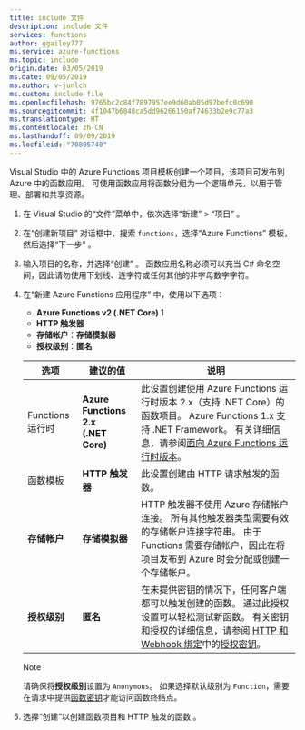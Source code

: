 ```yaml
---
title: include 文件
description: include 文件
services: functions
author: ggailey777
ms.service: azure-functions
ms.topic: include
origin.date: 03/05/2019
ms.date: 09/05/2019
ms.author: v-junlch
ms.custom: include file
ms.openlocfilehash: 9765bc2c84f7897957ee9d60ab05d97befc0c690
ms.sourcegitcommit: 4f1047b6848ca5dd96266150af74633b2e9c77a3
ms.translationtype: HT
ms.contentlocale: zh-CN
ms.lasthandoff: 09/09/2019
ms.locfileid: "70805740"
---
```

Visual Studio 中的 Azure Functions 项目模板创建一个项目，该项目可发布到 Azure 中的函数应用。 可使用函数应用将函数分组为一个逻辑单元，以用于管理、部署和共享资源。

1. 在 Visual Studio 的“文件”菜单中，依次选择“新建” > “项目”    。

1. 在“创建新项目”  对话框中，搜索 `functions`，选择“Azure Functions”  模板，然后选择“下一步”  。

1. 输入项目的名称，并选择“创建”  。 函数应用名称必须可以充当 C# 命名空间，因此请勿使用下划线、连字符或任何其他的非字母数字字符。

1. 在“新建 Azure Functions 应用程序”  中，使用以下选项：

    + **Azure Functions v2 (.NET Core)** 1
    + **HTTP 触发器**
    + **存储帐户**：**存储模拟器**
    + **授权级别**：**匿名** 

    | 选项      | 建议的值  | 说明                      |
    | ------------ |  ------- |----------------------------------------- |
    | Functions 运行时 | **Azure Functions 2.x <br />(.NET Core)** | 此设置创建使用 Azure Functions 运行时版本 2.x（支持 .NET Core）的函数项目。 Azure Functions 1.x 支持 .NET Framework。 有关详细信息，请参阅[面向 Azure Functions 运行时版本](../articles/azure-functions/functions-versions.md)。   |
    | 函数模板 | **HTTP 触发器** | 此设置创建由 HTTP 请求触发的函数。 |
    | **存储帐户**  | **存储模拟器** | HTTP 触发器不使用 Azure 存储帐户连接。 所有其他触发器类型需要有效的存储帐户连接字符串。 由于 Functions 需要存储帐户，因此在将项目发布到 Azure 时会分配或创建一个存储帐户。 |
    | **授权级别** | **匿名** | 在未提供密钥的情况下，任何客户端都可以触发创建的函数。 通过此授权设置可以轻松测试新函数。 有关密钥和授权的详细信息，请参阅 [HTTP 和 Webhook 绑定](../articles/azure-functions/functions-bindings-http-webhook.md)中的[授权密钥](../articles/azure-functions/functions-bindings-http-webhook.md#authorization-keys)。 |
    
    > [!NOTE]
    > 请确保将**授权级别**设置为 `Anonymous`。 如果选择默认级别为 `Function`，需要在请求中提供[函数密钥](../articles/azure-functions/functions-bindings-http-webhook.md#authorization-keys)才能访问函数终结点。
    
4. 选择“创建”以创建函数项目和 HTTP 触发的函数  。

